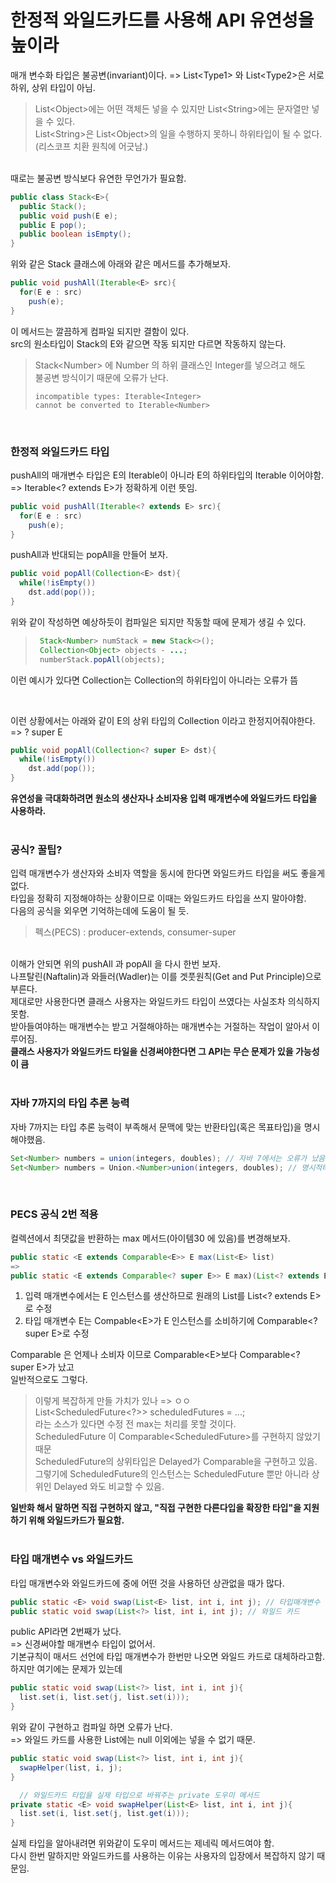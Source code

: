 # 한정적 와일드카드를 사용해 API 유연성을 높이라
매개 변수화 타입은 불공변(invariant)이다. => List\<Type1\> 와 List\<Type2\>은 서로 하위, 상위 타입이 아님.<br/>
> List\<Object\>에는 어떤 객체든 넣을 수 있지만 List\<String\>에는 문자열만 넣을 수 있다.<br/>
> List\<String\>은 List\<Object\>의 일을 수행하지 못하니 하위타입이 될 수 없다.(리스코프 치환 원칙에 어긋남.)
<br/>
때로는 불공변 방식보다 유연한 무언가가 필요함.<br/>

```java
public class Stack<E>{
  public Stack();
  public void push(E e);
  public E pop();
  public boolean isEmpty();
}
```
위와 같은 Stack 클래스에 아래와 같은 메서드를 추가해보자.<br/>
```java
public void pushAll(Iterable<E> src){
  for(E e : src)
    push(e);
}
```
이 메서드는 깔끔하게 컴파일 되지만 결함이 있다.<br/>
src의 원소타입이 Stack의 E와 같으면 작동 되지만 다르면 작동하지 않는다.<br/>
> Stack\<Number\> 에 Number 의 하위 클래스인 Integer를 넣으려고 해도 <br/>
> 불공변 방식이기 때문에 오류가 난다.
> ```
> incompatible types: Iterable<Integer>
> cannot be converted to Iterable<Number>
> ```
<br/>
  
### 한정적 와일드카드 타입
  
pushAll의 매개변수 타입은 E의 Iterable이 아니라 E의 하위타입의 Iterable 이어야함.<br/>
  => Iterable\<? extends E\>가 정확하게 이런 뜻임.<br/>
```java
public void pushAll(Iterable<? extends E> src){
  for(E e : src)
    push(e);
}
```
pushAll과 반대되는 popAll을 만들어 보자.<br/>
```java
public void popAll(Collection<E> dst){
  while(!isEmpty())
    dst.add(pop());
}
```
위와 같이 작성하면 예상하듯이 컴파일은 되지만 작동할 때에 문제가 생길 수 있다.<br/>
> ```java
>  Stack<Number> numStack = new Stack<>();
>  Collection<Object> objects - ...;
>  numberStack.popAll(objects);
> ```
이런 예시가 있다면 Collection<Object>는 Collection<Number>의 하위타입이 아니라는 오류가 뜸<br/>

<br/>

이런 상황에서는 아래와 같이 E의 상위 타입의 Collection 이라고 한정지어줘야한다.<br/>
=> ? super E<br/>
```java
public void popAll(Collection<? super E> dst){
  while(!isEmpty())
    dst.add(pop());
}
```
**유연성을 극대화하려면 원소의 생산자나 소비자용 입력 매개변수에 와일드카드 타입을 사용하라.**<br/>
<br/>
### 공식? 꿀팁?
입력 매개변수가 생산자와 소비자 역할을 동시에 한다면 와일드카드 타입을 써도 좋을게 없다.<br/>
타입을 정확히 지정해야하는 상황이므로 이때는 와일드카드 타입을 쓰지 말아야함.<br/>
다음의 공식을 외우면 기억하는데에 도움이 될 듯.<br/>
> 펙스(PECS) : producer-extends, consumer-super
<br/>
이해가 안되면 위의 pushAll 과 popAll 을 다시 한번 보자.<br/>
나프탈린(Naftalin)과 와들러(Wadler)는 이를 겟풋원칙(Get and Put Principle)으로 부른다.<br/>
제대로만 사용한다면 클래스 사용자는 와일드카드 타입이 쓰였다는 사실조차 의식하지 못함.<br/>
받아들여야하는 매개변수는 받고 거절해야하는 매개변수는 거절하는 작업이 알아서 이루어짐.<br/>
<b>
클래스 사용자가 와일드카드 타일을 신경써야한다면 그 API는 무슨 문제가 있을 가능성이 큼
</b>
<br/><br/>

### 자바 7까지의 타입 추론 능력
자바 7까지는 타입 추론 능력이 부족해서 문맥에 맞는 반환타입(혹은 목표타입)을 명시해야했음.<br/>

```java
Set<Number> numbers = union(integers, doubles); // 자바 7에서는 오류가 났음
Set<Number> numbers = Union.<Number>union(integers, doubles); // 명시적타입인수를 사용
```
<br/>

### PECS 공식 2번 적용

컬렉션에서 최댓값을 반환하는 max 메서드(아이템30 에 있음)를 변경해보자.<br/>
```java
public static <E extends Comparable<E>> E max(List<E> list)
=>
public static <E extends Comparable<? super E>> E max)(List<? extends E> list)
```
1. 입력 매개변수에서는 E 인스턴스를 생산하므로 원래의 List<E>를 List\<? extends E\> 로 수정
2. 타입 매개변수 E는 Compable\<E\>가 E 인스턴스를 소비하기에 Comparable<? super E>로 수정<br/>

Comparable 은 언제나 소비자 이므로 Comparable\<E\>보다 Comparable\<? super E\>가 났고<br/>
일반적으로도 그렇다.<br/>
> 이렇게 복잡하게 만들 가치가 있나 => ㅇㅇ<br/>
> List\<ScheduledFuture\<?\>\> scheduledFutures = ...;<br/>
> 라는 소스가 있다면 수정 전 max는 처리를 못할 것이다.<br/>
> ScheduledFuture 이 Comparable\<ScheduledFuture\>를 구현하지 않았기 때문<br/>
> ScheduledFuture의 상위타입은 Delayed가 Comparable을 구현하고 있음.<br/>
> 그렇기에 ScheduledFuture의 인스턴스는 ScheduledFuture 뿐만 아니라 상위인 Delayed 와도 비교할 수 있음.<br/>

**일반화 해서 말하면 직접 구현하지 않고, "직접 구현한 다른다입을 확장한 타입"을 지원하기 위해 와일드카드가 필요함.**
<br/>
<br/>

### 타입 매개변수 vs 와일드카드

타입 매개변수와 와일드카드에 중에 어떤 것을 사용하던 상관없을 때가 많다.<br/>

```java
public static <E> void swap(List<E> list, int i, int j); // 타입매개변수
public static void swap(List<?> list, int i, int j); // 와일드 카드
```

public API라면 2번째가 났다.<br/>
  => 신경써야할 매개변수 타입이 없어서.<br/>
기본규칙이 매서드 선언에 타입 매개변수가 한번만 나오면 와일드 카드로 대체하라고함.<br/>
하지만 여기에는 문제가 있는데 <br/>
```java
public static void swap(List<?> list, int i, int j){
  list.set(i, list.set(j, list.set(i)));
}
```
위와 같이 구현하고 컴파일 하면 오류가 난다.<br/>
=> 와일드 카드를 사용한 List에는 null 이외에는 넣을 수 없기 때문.<br/>
```java
public static void swap(List<?> list, int i, int j){
  swapHelper(list, i, j);
}

  // 와일드카드 타입을 실제 타입으로 바꿔주는 private 도우미 메서드
private static <E> void swapHelper(List<E> list, int i, int j){
  list.set(i, list.set(j, list.get(i)));
}
```
실제 타입을 알아내려면 위와같이 도우미 메서드는 제네릭 메서드여야 함.<br/>
  다시 한번 말하지만 와일드카드를 사용하는 이유는 사용자의 입장에서 복잡하지 않기 때문임.
